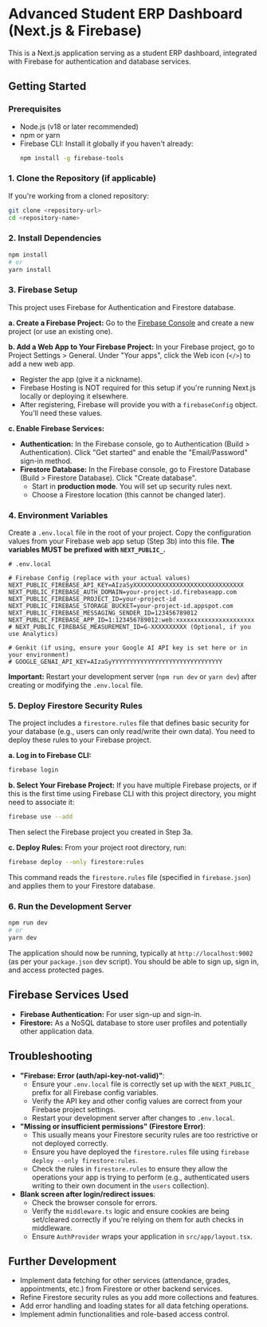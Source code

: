 
# Advanced Student ERP Dashboard (Next.js & Firebase)

This is a Next.js application serving as a student ERP dashboard, integrated with Firebase for authentication and database services.

## Getting Started

### Prerequisites

*   Node.js (v18 or later recommended)
*   npm or yarn
*   Firebase CLI: Install it globally if you haven't already:
    ```bash
    npm install -g firebase-tools
    ```

### 1. Clone the Repository (if applicable)

If you're working from a cloned repository:
```bash
git clone <repository-url>
cd <repository-name>
```

### 2. Install Dependencies

```bash
npm install
# or
yarn install
```

### 3. Firebase Setup

This project uses Firebase for Authentication and Firestore database.

**a. Create a Firebase Project:**
   Go to the [Firebase Console](https://console.firebase.google.com/) and create a new project (or use an existing one).

**b. Add a Web App to Your Firebase Project:**
   In your Firebase project, go to Project Settings > General. Under "Your apps", click the Web icon (`</>`) to add a new web app.
   - Register the app (give it a nickname).
   - Firebase Hosting is NOT required for this setup if you're running Next.js locally or deploying it elsewhere.
   - After registering, Firebase will provide you with a `firebaseConfig` object. You'll need these values.

**c. Enable Firebase Services:**
   - **Authentication:** In the Firebase console, go to Authentication (Build > Authentication). Click "Get started" and enable the "Email/Password" sign-in method.
   - **Firestore Database:** In the Firebase console, go to Firestore Database (Build > Firestore Database). Click "Create database".
     - Start in **production mode**. You will set up security rules next.
     - Choose a Firestore location (this cannot be changed later).

### 4. Environment Variables

Create a `.env.local` file in the root of your project. Copy the configuration values from your Firebase web app setup (Step 3b) into this file.
**The variables MUST be prefixed with `NEXT_PUBLIC_`.**

```env
# .env.local

# Firebase Config (replace with your actual values)
NEXT_PUBLIC_FIREBASE_API_KEY=AIzaSyXXXXXXXXXXXXXXXXXXXXXXXXXXXXXXX
NEXT_PUBLIC_FIREBASE_AUTH_DOMAIN=your-project-id.firebaseapp.com
NEXT_PUBLIC_FIREBASE_PROJECT_ID=your-project-id
NEXT_PUBLIC_FIREBASE_STORAGE_BUCKET=your-project-id.appspot.com
NEXT_PUBLIC_FIREBASE_MESSAGING_SENDER_ID=123456789012
NEXT_PUBLIC_FIREBASE_APP_ID=1:123456789012:web:xxxxxxxxxxxxxxxxxxxxxx
# NEXT_PUBLIC_FIREBASE_MEASUREMENT_ID=G-XXXXXXXXXX (Optional, if you use Analytics)

# Genkit (if using, ensure your Google AI API key is set here or in your environment)
# GOOGLE_GENAI_API_KEY=AIzaSyYYYYYYYYYYYYYYYYYYYYYYYYYYYYYYY
```

**Important:** Restart your development server (`npm run dev` or `yarn dev`) after creating or modifying the `.env.local` file.

### 5. Deploy Firestore Security Rules

The project includes a `firestore.rules` file that defines basic security for your database (e.g., users can only read/write their own data). You need to deploy these rules to your Firebase project.

**a. Log in to Firebase CLI:**
```bash
firebase login
```

**b. Select Your Firebase Project:**
If you have multiple Firebase projects, or if this is the first time using Firebase CLI with this project directory, you might need to associate it:
```bash
firebase use --add
```
Then select the Firebase project you created in Step 3a.

**c. Deploy Rules:**
From your project root directory, run:
```bash
firebase deploy --only firestore:rules
```
This command reads the `firestore.rules` file (specified in `firebase.json`) and applies them to your Firestore database.

### 6. Run the Development Server

```bash
npm run dev
# or
yarn dev
```

The application should now be running, typically at `http://localhost:9002` (as per your `package.json` dev script). You should be able to sign up, sign in, and access protected pages.

## Firebase Services Used

*   **Firebase Authentication:** For user sign-up and sign-in.
*   **Firestore:** As a NoSQL database to store user profiles and potentially other application data.

## Troubleshooting

*   **"Firebase: Error (auth/api-key-not-valid)"**:
    *   Ensure your `.env.local` file is correctly set up with the `NEXT_PUBLIC_` prefix for all Firebase config variables.
    *   Verify the API key and other config values are correct from your Firebase project settings.
    *   Restart your development server after changes to `.env.local`.
*   **"Missing or insufficient permissions" (Firestore Error)**:
    *   This usually means your Firestore security rules are too restrictive or not deployed correctly.
    *   Ensure you have deployed the `firestore.rules` file using `firebase deploy --only firestore:rules`.
    *   Check the rules in `firestore.rules` to ensure they allow the operations your app is trying to perform (e.g., authenticated users writing to their own document in the `users` collection).
*   **Blank screen after login/redirect issues**:
    *   Check the browser console for errors.
    *   Verify the `middleware.ts` logic and ensure cookies are being set/cleared correctly if you're relying on them for auth checks in middleware.
    *   Ensure `AuthProvider` wraps your application in `src/app/layout.tsx`.

## Further Development

*   Implement data fetching for other services (attendance, grades, appointments, etc.) from Firestore or other backend services.
*   Refine Firestore security rules as you add more collections and features.
*   Add error handling and loading states for all data fetching operations.
*   Implement admin functionalities and role-based access control.
```
